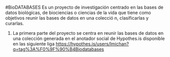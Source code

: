 #BioDATABASES
Es un proyecto de investigación centrado en las bases de datos biológícas, de biociencias o ciencias de la vida que tiene como objetivos reunir las bases de datos en una colecció
n, clasificarlas y curarlas.

1. La primera parte del proyecto se centra en reunir las bases de datos en una colección generada en el anotador social de Hypothes.is disponible en las siguiente liga https://hypothes.is/users/lmichan?q=tag%3A%F0%9F%90%B4Biodatabases
